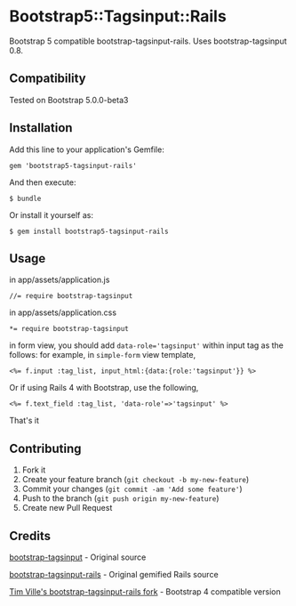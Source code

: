 # Bootstrap5::Tagsinput::Rails

Bootstrap 5 compatible bootstrap-tagsinput-rails. Uses bootstrap-tagsinput 0.8.

## Compatibility

Tested on Bootstrap 5.0.0-beta3

## Installation

Add this line to your application's Gemfile:

    gem 'bootstrap5-tagsinput-rails'

And then execute:

    $ bundle

Or install it yourself as:

    $ gem install bootstrap5-tagsinput-rails

## Usage

in app/assets/application.js

```
//= require bootstrap-tagsinput
```

in app/assets/application.css

```
*= require bootstrap-tagsinput
```

in form view, you should add `data-role='tagsinput'` within input tag as the follows: for example, in `simple-form` view template,

```
<%= f.input :tag_list, input_html:{data:{role:'tagsinput'}} %>
```

Or if using Rails 4 with Bootstrap, use the following,

```
<%= f.text_field :tag_list, 'data-role'=>'tagsinput' %>
```

That's it

## Contributing

1. Fork it
2. Create your feature branch (`git checkout -b my-new-feature`)
3. Commit your changes (`git commit -am 'Add some feature'`)
4. Push to the branch (`git push origin my-new-feature`)
5. Create new Pull Request


## Credits

[bootstrap-tagsinput](https://github.com/bootstrap-tagsinput/bootstrap-tagsinput) - Original source

[bootstrap-tagsinput-rails](https://github.com/luciuschoi/bootstrap-tagsinput-rails) - Original gemified Rails source

[Tim Ville's bootstrap-tagsinput-rails fork](https://github.com/TimVille/bootstrap-tagsinput-rails) - Bootstrap 4 compatible version